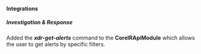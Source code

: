 
#### Integrations
##### Investigation & Response
Added the ***xdr-get-alerts*** command to the **CoreIRApiModule** which allows the user to get alerts by specific filters.

